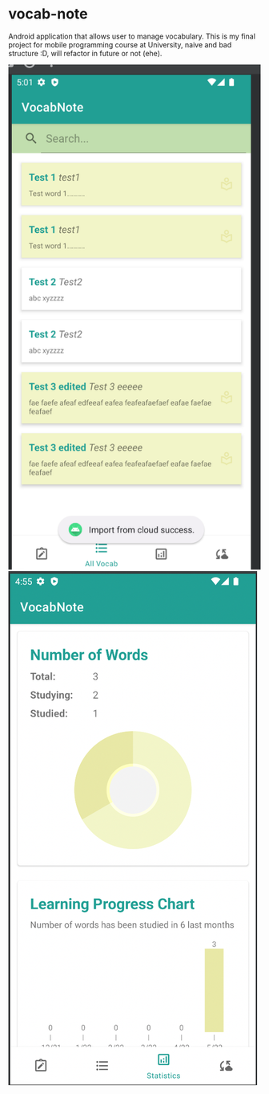 # vocab-note

Android application that allows user to manage vocabulary.
This is my final project for mobile programming course at University, naive and bad structure :D, will refactor in future or not (ehe).


![All Vocab](/demo/allvocab.png)
![Statistics](/demo/statistics.png)
